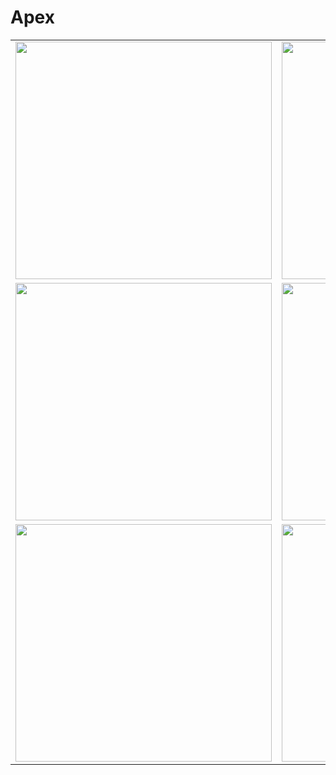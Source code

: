 # Apex

<table>
  <tr>
    <td valign="top">
      <img src="https://user-images.githubusercontent.com/64171964/198208771-1de97f81-7208-41d0-9754-ca7d4a4ebfde.PNG" width="410" height="380">
    </td>
    <td valign="top">
      <img src="https://user-images.githubusercontent.com/64171964/198210052-4f031e38-0f7f-49e7-8afc-70b970f6121f.PNG" width="410" height="380">
    </td>
    <td valign="top">
      <img src="https://user-images.githubusercontent.com/64171964/198209919-1ae4c8a0-4b72-41ad-bd6f-52a87e44c7f2.PNG" width="410" height="380">
    </td>
    <td valign="top">
      <img src="https://user-images.githubusercontent.com/64171964/198209844-0125e6ed-e429-49ea-95cd-f3fd438c9d1a.PNG" width="410" height="380">
    </td>
  </tr>
  <tr>
    <td valign="top">
      <img src="https://user-images.githubusercontent.com/64171964/198210113-a7daf4df-0d70-42a6-b4d9-de6e942a4a53.PNG" width="410" height="380">
    </td>
    <td valign="top">
      <img src="https://user-images.githubusercontent.com/64171964/198210258-edee5bb5-4538-4af0-ad61-d2838299c124.PNG" width="410" height="380">
    </td>
    <td valign="top">
      <img src="https://user-images.githubusercontent.com/64171964/198210160-c2475b15-dbb5-4b9b-8577-14c677dae624.PNG" width="410" height="380">
    </td>
    <td valign="top">
      <img src="https://user-images.githubusercontent.com/64171964/198210417-34741330-0fe4-4ae6-9f11-7d835d8d6551.PNG" width="410" height="380">
    </td>
  </tr>
  <tr>
    <td valign="top">
      <img src="https://user-images.githubusercontent.com/64171964/198210533-bfefd92a-d8af-4008-9d97-42780d2e3efb.PNG" width="410" height="380">
    </td>
    <td valign="top">
      <img src="https://user-images.githubusercontent.com/64171964/198210581-075401e2-ca48-48f1-a927-9c0f84729336.PNG" width="410" height="380">
    </td>
    <td valign="top">
      <img src="https://user-images.githubusercontent.com/64171964/198210628-fe7a1367-b0ef-4140-a187-bab3f6ed4ae3.PNG" width="410" height="380">
    </td>
    <td valign="top">
      <img src="https://user-images.githubusercontent.com/64171964/198210665-d703dd59-8d6b-4177-84f9-b90d6d88b3a1.PNG" width="410" height="380">
    </td>
  </tr>
</table>
